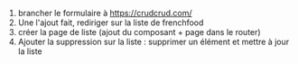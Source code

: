 1. brancher le formulaire à https://crudcrud.com/
2. Une l'ajout fait, rediriger sur la liste de frenchfood
3. créer la page de liste (ajout du composant + page dans le router)
4. Ajouter la suppression sur la liste : supprimer un élément et mettre à jour la liste
